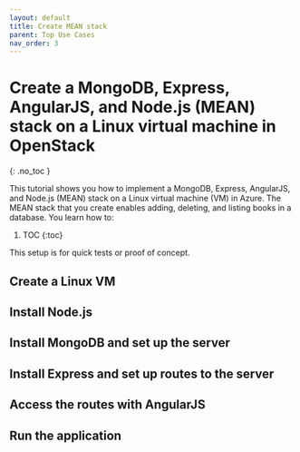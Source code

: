 ```yaml
---
layout: default
title: Create MEAN stack
parent: Top Use Cases
nav_order: 3
---
```


# Create a MongoDB, Express, AngularJS, and Node.js (MEAN) stack on a Linux virtual machine in OpenStack
{: .no_toc }

This tutorial shows you how to implement a MongoDB, Express, AngularJS, and Node.js (MEAN) stack on a Linux virtual machine (VM) in Azure. The MEAN stack that you create enables adding, deleting, and listing books in a database. You learn how to:

1. TOC
{:toc}

This setup is for quick tests or proof of concept.

## Create a Linux VM
## Install Node.js
## Install MongoDB and set up the server
## Install Express and set up routes to the server
## Access the routes with AngularJS
## Run the application